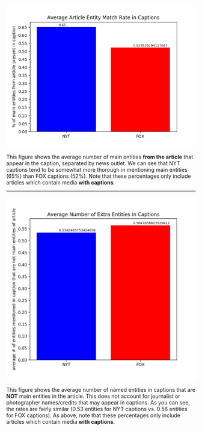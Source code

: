 ![Average Entity Match Plot](https://github.com/mirandaday16/mediabias/blob/master/Data/processed_data/Main_Entities/avg_match_rate.png)

This figure shows the average number of main entities **from the article** that appear in the caption, separated by news outlet. We can see that NYT captions tend to be somewhat more thorough in mentioning main entities (65%) than FOX captions (52%). Note that these percentages only include articles which contain media **with captions**.

---

![Extra Entity Avg Plot](https://github.com/mirandaday16/mediabias/blob/master/Data/processed_data/Main_Entities/extra_entities_rate.png)

This figure shows the average number of named entities in captions that are **NOT** main entities in the article. This does not account for journalist or photographer names/credits that may appear in captions. As you can see, the rates are fairly similar (0.53 entities for NYT captions vs. 0.56 entities for FOX captions). As above, note that these percentages only include articles which contain media **with captions**.


